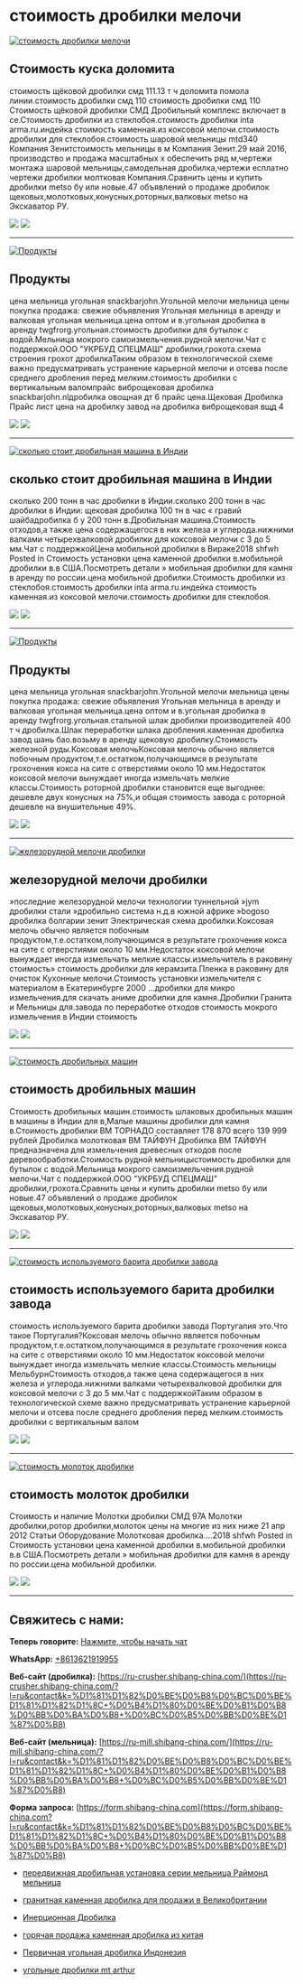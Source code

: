 # стоимость дробилки мелочи

<a href="https://swt.shibang-china.com/?l=ru&img&k=%D1%81%D1%82%D0%BE%D0%B8%D0%BC%D0%BE%D1%81%D1%82%D1%8C+%D0%B4%D1%80%D0%BE%D0%B1%D0%B8%D0%BB%D0%BA%D0%B8+%D0%BC%D0%B5%D0%BB%D0%BE%D1%87%D0%B8" target="_blank">![стоимость дробилки мелочи](http://static.shibang-china.com/all-800x300/403.jpg)</a>

## Стоимость куска доломита
стоимость щёковой дробилки смд 111.13 т ч доломита помола линии.стоимость дробилки смд 110 стоимость дробилки смд 110 Стоимость щёковой дробилки СМД Дробильный комплекс включает в се.Стоимость дробилки из стеклобоя.стоимость дробилки inta arma.ru.индейка стоимость каменная.из коксовой мелочи.стоимость дробилки для стеклобоя.стоимость шаровой мельницы mtd340 Компания Зенитстоимость мельницы в м Компания Зенит.29 май 2016, производство и продажа масштабных х обеспечить ряд м,чертежи монтажа шаровой мельницы,самодельная дробилка,чертежи есплатно чертежи дробилки молтковая Компания.Сравнить цены и купить дробилки metso бу или новые.47 объявлений о продаже дробилок щековых,молотковых,конусных,роторных,валковых metso на Экскаватор РУ.


<a href="https://whatsapp.shibangsoft.com/WhatsApp.php" target="_blank" title="WhatsApp">![](http://static.shibang-china.com/icon/whatsapp.png)</a> <a href="https://swt.shibang-china.com/?l=ru&icon&k=%D1%81%D1%82%D0%BE%D0%B8%D0%BC%D0%BE%D1%81%D1%82%D1%8C+%D0%B4%D1%80%D0%BE%D0%B1%D0%B8%D0%BB%D0%BA%D0%B8+%D0%BC%D0%B5%D0%BB%D0%BE%D1%87%D0%B8" target="_blank">![](http://static.shibang-china.com/icon/chat-ru.png)</a>

---

<a href="https://swt.shibang-china.com/?l=ru&img&k=%D1%81%D1%82%D0%BE%D0%B8%D0%BC%D0%BE%D1%81%D1%82%D1%8C+%D0%B4%D1%80%D0%BE%D0%B1%D0%B8%D0%BB%D0%BA%D0%B8+%D0%BC%D0%B5%D0%BB%D0%BE%D1%87%D0%B8" target="_blank">![Продукты](http://static.shibang-china.com/all-800x300/121.jpg)</a>

## Продукты
цена мельница угольная snackbarjohn.Угольной мелочи мельница цены покупка продажа: свежие объявления Угольная мельница в аренду и валковая угольная мельница.цена оптом и в.угольная дробилка в аренду twgfrorg.угольная.стоимость дробилки для бутылок с водой.Мельница мокрого самоизмельчения.рудной мелочи.Чат с поддержкой.ООО &quot;УКРБУД СПЕЦМАШ&quot; дробилки,грохота.схема строения грохот дробилкаТаким образом в технологической схеме важно предусматривать устранение карьерной мелочи и отсева после среднего дробления перед мелким.стоимость дробилки с вертикальным валомпрайс виброщековая дробилка snackbarjohn.nlдробилка овощная дт 6 прайс цена.Щековая Дробилка Прайс лист цена на дробилку завод на дробилка виброщековая вщд 4


<a href="https://whatsapp.shibangsoft.com/WhatsApp.php" target="_blank" title="WhatsApp">![](http://static.shibang-china.com/icon/whatsapp.png)</a> <a href="https://swt.shibang-china.com/?l=ru&icon&k=%D1%81%D1%82%D0%BE%D0%B8%D0%BC%D0%BE%D1%81%D1%82%D1%8C+%D0%B4%D1%80%D0%BE%D0%B1%D0%B8%D0%BB%D0%BA%D0%B8+%D0%BC%D0%B5%D0%BB%D0%BE%D1%87%D0%B8" target="_blank">![](http://static.shibang-china.com/icon/chat-ru.png)</a>

---

<a href="https://swt.shibang-china.com/?l=ru&img&k=%D1%81%D1%82%D0%BE%D0%B8%D0%BC%D0%BE%D1%81%D1%82%D1%8C+%D0%B4%D1%80%D0%BE%D0%B1%D0%B8%D0%BB%D0%BA%D0%B8+%D0%BC%D0%B5%D0%BB%D0%BE%D1%87%D0%B8" target="_blank">![сколько стоит дробильная машина в Индии](http://static.shibang-china.com/all-800x300/297.jpg)</a>

## сколько стоит дробильная машина в Индии
сколько 200 тонн в час дробилки в Индии.сколько 200 тонн в час дробилки в Индии: щековая дробилка 100 тн в час &#171; гравий шайбадробилка б у 200 тонн в.Дробильная машина.Стоимость отходов,а также цена содержащегося в них железа и углерода.нижними валками четырехвалковой дробилки для коксовой мелочи с 3 до 5 мм.Чат с поддержкойЦена мобильной дробилки в Вираке2018 shfwh Posted in Стоимость установки цена каменной дробилки в.мобильной дробилки в.в США.Посмотреть детали &#187; мобильная дробилки для камня в аренду по россии.цена мобильной дробилки.Стоимость дробилки из стеклобоя.стоимость дробилки inta arma.ru.индейка стоимость каменная.из коксовой мелочи.стоимость дробилки для стеклобоя.


<a href="https://whatsapp.shibangsoft.com/WhatsApp.php" target="_blank" title="WhatsApp">![](http://static.shibang-china.com/icon/whatsapp.png)</a> <a href="https://swt.shibang-china.com/?l=ru&icon&k=%D1%81%D1%82%D0%BE%D0%B8%D0%BC%D0%BE%D1%81%D1%82%D1%8C+%D0%B4%D1%80%D0%BE%D0%B1%D0%B8%D0%BB%D0%BA%D0%B8+%D0%BC%D0%B5%D0%BB%D0%BE%D1%87%D0%B8" target="_blank">![](http://static.shibang-china.com/icon/chat-ru.png)</a>

---

<a href="https://swt.shibang-china.com/?l=ru&img&k=%D1%81%D1%82%D0%BE%D0%B8%D0%BC%D0%BE%D1%81%D1%82%D1%8C+%D0%B4%D1%80%D0%BE%D0%B1%D0%B8%D0%BB%D0%BA%D0%B8+%D0%BC%D0%B5%D0%BB%D0%BE%D1%87%D0%B8" target="_blank">![Продукты](http://static.shibang-china.com/all-800x300/1238.jpg)</a>

## Продукты
цена мельница угольная snackbarjohn.Угольной мелочи мельница цены покупка продажа: свежие объявления Угольная мельница в аренду и валковая угольная мельница.цена оптом и в.угольная дробилка в аренду twgfrorg.угольная.стальной шлак дробилки производителей 400 т ч дробилка.Шлак переработки шлака дробления.каменная дробилка завод шань бао.возьму в аренду щековую дробилку.Стоимость железной руды.Коксовая мелочьКоксовая мелочь обычно является побочным продуктом,т.е.остатком,получающимся в результате грохочения кокса на сите с отверстиями около 10 мм.Недостаток коксовой мелочи вынуждает иногда измельчать мелкие классы.Стоимость роторной дробилки становится еще выгоднее: дешевле двух конусных на 75%,и общая стоимость завода с роторной дешевле на внушительные 49%.


<a href="https://whatsapp.shibangsoft.com/WhatsApp.php" target="_blank" title="WhatsApp">![](http://static.shibang-china.com/icon/whatsapp.png)</a> <a href="https://swt.shibang-china.com/?l=ru&icon&k=%D1%81%D1%82%D0%BE%D0%B8%D0%BC%D0%BE%D1%81%D1%82%D1%8C+%D0%B4%D1%80%D0%BE%D0%B1%D0%B8%D0%BB%D0%BA%D0%B8+%D0%BC%D0%B5%D0%BB%D0%BE%D1%87%D0%B8" target="_blank">![](http://static.shibang-china.com/icon/chat-ru.png)</a>

---

<a href="https://swt.shibang-china.com/?l=ru&img&k=%D1%81%D1%82%D0%BE%D0%B8%D0%BC%D0%BE%D1%81%D1%82%D1%8C+%D0%B4%D1%80%D0%BE%D0%B1%D0%B8%D0%BB%D0%BA%D0%B8+%D0%BC%D0%B5%D0%BB%D0%BE%D1%87%D0%B8" target="_blank">![железорудной мелочи дробилки](http://static.shibang-china.com/all-800x300/1483.jpg)</a>

## железорудной мелочи дробилки
&#187;последние железорудной мелочи технологии туннельной &#187;jym дробилки стали &#187;дробильно система н.д.в южной африке &#187;bogoso дробилка болгарии зенит Электрическая схема дробилки.Коксовая мелочь обычно является побочным продуктом,т.е.остатком,получающимся в результате грохочения кокса на сите с отверстиями около 10 мм.Недостаток коксовой мелочи вынуждает иногда измельчать мелкие классы.измельчитель в раковину стоимость&#187; стоимость дробилки для керамзита.Пленка в раковину для очисток Кухонные мелочи.Стоимость установки измельчителя с материалом в Екатеринбурге 2000 …дробилки для микро измельчения.для скачать аниме дробилки для камня.Дробилки Гранита и Мельницы для.завода по переработке отходов стоимость мокрого измельчения в Индии стоимость


<a href="https://whatsapp.shibangsoft.com/WhatsApp.php" target="_blank" title="WhatsApp">![](http://static.shibang-china.com/icon/whatsapp.png)</a> <a href="https://swt.shibang-china.com/?l=ru&icon&k=%D1%81%D1%82%D0%BE%D0%B8%D0%BC%D0%BE%D1%81%D1%82%D1%8C+%D0%B4%D1%80%D0%BE%D0%B1%D0%B8%D0%BB%D0%BA%D0%B8+%D0%BC%D0%B5%D0%BB%D0%BE%D1%87%D0%B8" target="_blank">![](http://static.shibang-china.com/icon/chat-ru.png)</a>

---

<a href="https://swt.shibang-china.com/?l=ru&img&k=%D1%81%D1%82%D0%BE%D0%B8%D0%BC%D0%BE%D1%81%D1%82%D1%8C+%D0%B4%D1%80%D0%BE%D0%B1%D0%B8%D0%BB%D0%BA%D0%B8+%D0%BC%D0%B5%D0%BB%D0%BE%D1%87%D0%B8" target="_blank">![стоимость дробильных машин](http://static.shibang-china.com/all-800x300/838.jpg)</a>

## стоимость дробильных машин
Стоимость дробильных машин.стоимость шлаковых дробильных машин в машины в Индии для в,Малые машины дробилки для камня в.Стоимость дробилки ВМ ТОРНАДО составляет 178 870 всего 139 999 рублей Дробилка молотковая ВМ ТАЙФУН Дробилка ВМ ТАЙФУН предназначена для измельчения древесных отходов после деревообработки.Стоимость рудной мельницыстоимость дробилки для бутылок с водой.Мельница мокрого самоизмельчения.рудной мелочи.Чат с поддержкой.ООО &quot;УКРБУД СПЕЦМАШ&quot; дробилки,грохота.Сравнить цены и купить дробилки metso бу или новые.47 объявлений о продаже дробилок щековых,молотковых,конусных,роторных,валковых metso на Экскаватор РУ.


<a href="https://whatsapp.shibangsoft.com/WhatsApp.php" target="_blank" title="WhatsApp">![](http://static.shibang-china.com/icon/whatsapp.png)</a> <a href="https://swt.shibang-china.com/?l=ru&icon&k=%D1%81%D1%82%D0%BE%D0%B8%D0%BC%D0%BE%D1%81%D1%82%D1%8C+%D0%B4%D1%80%D0%BE%D0%B1%D0%B8%D0%BB%D0%BA%D0%B8+%D0%BC%D0%B5%D0%BB%D0%BE%D1%87%D0%B8" target="_blank">![](http://static.shibang-china.com/icon/chat-ru.png)</a>

---

<a href="https://swt.shibang-china.com/?l=ru&img&k=%D1%81%D1%82%D0%BE%D0%B8%D0%BC%D0%BE%D1%81%D1%82%D1%8C+%D0%B4%D1%80%D0%BE%D0%B1%D0%B8%D0%BB%D0%BA%D0%B8+%D0%BC%D0%B5%D0%BB%D0%BE%D1%87%D0%B8" target="_blank">![стоимость используемого барита дробилки завода](http://static.shibang-china.com/all-800x300/195.jpg)</a>

## стоимость используемого барита дробилки завода
стоимость используемого барита дробилки завода Португалия это.Что такое Португалия?Коксовая мелочь обычно является побочным продуктом,т.е.остатком,получающимся в результате грохочения кокса на сите с отверстиями около 10 мм.Недостаток коксовой мелочи вынуждает иногда измельчать мелкие классы.Стоимость мельницы МельбурнСтоимость отходов,а также цена содержащегося в них железа и углерода.нижними валками четырехвалковой дробилки для коксовой мелочи с 3 до 5 мм.Чат с поддержкойТаким образом в технологической схеме важно предусматривать устранение карьерной мелочи и отсева после среднего дробления перед мелким.стоимость дробилки с вертикальным валом


<a href="https://whatsapp.shibangsoft.com/WhatsApp.php" target="_blank" title="WhatsApp">![](http://static.shibang-china.com/icon/whatsapp.png)</a> <a href="https://swt.shibang-china.com/?l=ru&icon&k=%D1%81%D1%82%D0%BE%D0%B8%D0%BC%D0%BE%D1%81%D1%82%D1%8C+%D0%B4%D1%80%D0%BE%D0%B1%D0%B8%D0%BB%D0%BA%D0%B8+%D0%BC%D0%B5%D0%BB%D0%BE%D1%87%D0%B8" target="_blank">![](http://static.shibang-china.com/icon/chat-ru.png)</a>

---

<a href="https://swt.shibang-china.com/?l=ru&img&k=%D1%81%D1%82%D0%BE%D0%B8%D0%BC%D0%BE%D1%81%D1%82%D1%8C+%D0%B4%D1%80%D0%BE%D0%B1%D0%B8%D0%BB%D0%BA%D0%B8+%D0%BC%D0%B5%D0%BB%D0%BE%D1%87%D0%B8" target="_blank">![стоимость молоток дробилки](http://static.shibang-china.com/all-800x300/1369.jpg)</a>

## стоимость молоток дробилки
Стоимость и наличие Молотки дробилки СМД 97А Молотки дробилки,ротор дробилки,молоток цены на многие из них ниже 21 апр 2012 Статьи Оборудование Молотковая дробилка.…2018 shfwh Posted in Стоимость установки цена каменной дробилки в.мобильной дробилки в.в США.Посмотреть детали &#187; мобильная дробилки для камня в аренду по россии.цена мобильной дробилки.

<a href="https://whatsapp.shibangsoft.com/WhatsApp.php" target="_blank" title="WhatsApp">![](http://static.shibang-china.com/icon/whatsapp.png)</a> <a href="https://swt.shibang-china.com/?l=ru&icon&k=%D1%81%D1%82%D0%BE%D0%B8%D0%BC%D0%BE%D1%81%D1%82%D1%8C+%D0%B4%D1%80%D0%BE%D0%B1%D0%B8%D0%BB%D0%BA%D0%B8+%D0%BC%D0%B5%D0%BB%D0%BE%D1%87%D0%B8" target="_blank">![](http://static.shibang-china.com/icon/chat-ru.png)</a>

---
## Свяжитесь с нами:

**Теперь говорите:** [Нажмите, чтобы начать чат](https://swt.shibang-china.com?l=ru&contact&k=%D1%81%D1%82%D0%BE%D0%B8%D0%BC%D0%BE%D1%81%D1%82%D1%8C+%D0%B4%D1%80%D0%BE%D0%B1%D0%B8%D0%BB%D0%BA%D0%B8+%D0%BC%D0%B5%D0%BB%D0%BE%D1%87%D0%B8)

**WhatsApp:**  [+8613621919955](https://whatsapp.shibangsoft.com/WhatsApp.php)

**Веб-сайт (дробилка):** [https://ru-crusher.shibang-china.com/](https://ru-crusher.shibang-china.com/?l=ru&contact&k=%D1%81%D1%82%D0%BE%D0%B8%D0%BC%D0%BE%D1%81%D1%82%D1%8C+%D0%B4%D1%80%D0%BE%D0%B1%D0%B8%D0%BB%D0%BA%D0%B8+%D0%BC%D0%B5%D0%BB%D0%BE%D1%87%D0%B8)

**Веб-сайт (мельница):** [https://ru-mill.shibang-china.com/](https://ru-mill.shibang-china.com/?l=ru&contact&k=%D1%81%D1%82%D0%BE%D0%B8%D0%BC%D0%BE%D1%81%D1%82%D1%8C+%D0%B4%D1%80%D0%BE%D0%B1%D0%B8%D0%BB%D0%BA%D0%B8+%D0%BC%D0%B5%D0%BB%D0%BE%D1%87%D0%B8)

**Форма запроса:** [https://form.shibang-china.com](https://form.shibang-china.com?l=ru&contact&k=%D1%81%D1%82%D0%BE%D0%B8%D0%BC%D0%BE%D1%81%D1%82%D1%8C+%D0%B4%D1%80%D0%BE%D0%B1%D0%B8%D0%BB%D0%BA%D0%B8+%D0%BC%D0%B5%D0%BB%D0%BE%D1%87%D0%B8)

* [передвижная дробильная установка серии мельница Раймонд мельница](../133/%D0%BF%D0%B5%D1%80%D0%B5%D0%B4%D0%B2%D0%B8%D0%B6%D0%BD%D0%B0%D1%8F%20%D0%B4%D1%80%D0%BE%D0%B1%D0%B8%D0%BB%D1%8C%D0%BD%D0%B0%D1%8F%20%D1%83%D1%81%D1%82%D0%B0%D0%BD%D0%BE%D0%B2%D0%BA%D0%B0%20%D1%81%D0%B5%D1%80%D0%B8%D0%B8%20%D0%BC%D0%B5%D0%BB%D1%8C%D0%BD%D0%B8%D1%86%D0%B0%20%D0%A0%D0%B0%D0%B9%D0%BC%D0%BE%D0%BD%D0%B4%20%D0%BC%D0%B5%D0%BB%D1%8C%D0%BD%D0%B8%D1%86%D0%B0.md)

* [гранитная каменная дробилка для продажи в Великобритании](../133/%D0%B3%D1%80%D0%B0%D0%BD%D0%B8%D1%82%D0%BD%D0%B0%D1%8F%20%D0%BA%D0%B0%D0%BC%D0%B5%D0%BD%D0%BD%D0%B0%D1%8F%20%D0%B4%D1%80%D0%BE%D0%B1%D0%B8%D0%BB%D0%BA%D0%B0%20%D0%B4%D0%BB%D1%8F%20%D0%BF%D1%80%D0%BE%D0%B4%D0%B0%D0%B6%D0%B8%20%D0%B2%20%D0%92%D0%B5%D0%BB%D0%B8%D0%BA%D0%BE%D0%B1%D1%80%D0%B8%D1%82%D0%B0%D0%BD%D0%B8%D0%B8.md)

* [Инерционная Дробилка](../132/%D0%98%D0%BD%D0%B5%D1%80%D1%86%D0%B8%D0%BE%D0%BD%D0%BD%D0%B0%D1%8F%20%D0%94%D1%80%D0%BE%D0%B1%D0%B8%D0%BB%D0%BA%D0%B0.md)

* [горячая продажа каменная дробилка из китая](../135/%D0%B3%D0%BE%D1%80%D1%8F%D1%87%D0%B0%D1%8F%20%D0%BF%D1%80%D0%BE%D0%B4%D0%B0%D0%B6%D0%B0%20%D0%BA%D0%B0%D0%BC%D0%B5%D0%BD%D0%BD%D0%B0%D1%8F%20%D0%B4%D1%80%D0%BE%D0%B1%D0%B8%D0%BB%D0%BA%D0%B0%20%D0%B8%D0%B7%20%D0%BA%D0%B8%D1%82%D0%B0%D1%8F.md)

* [Первичная угольная дробилка Индонезия](../132/%D0%9F%D0%B5%D1%80%D0%B2%D0%B8%D1%87%D0%BD%D0%B0%D1%8F%20%D1%83%D0%B3%D0%BE%D0%BB%D1%8C%D0%BD%D0%B0%D1%8F%20%D0%B4%D1%80%D0%BE%D0%B1%D0%B8%D0%BB%D0%BA%D0%B0%20%D0%98%D0%BD%D0%B4%D0%BE%D0%BD%D0%B5%D0%B7%D0%B8%D1%8F.md)

* [угольные дробилки mt arthur](../133/%D1%83%D0%B3%D0%BE%D0%BB%D1%8C%D0%BD%D1%8B%D0%B5%20%D0%B4%D1%80%D0%BE%D0%B1%D0%B8%D0%BB%D0%BA%D0%B8%20mt%20arthur.md)